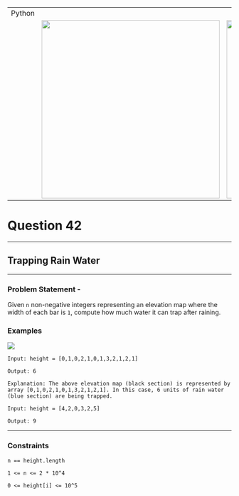 ||||
|---|---|---|
|Python|
||<img src = 'https://awesomescreenshot.s3.amazonaws.com/image/4940162/44298116-f909c5c0e38defdb8188150bb896fc26.png?X-Amz-Algorithm=AWS4-HMAC-SHA256&X-Amz-Credential=AKIAJSCJQ2NM3XLFPVKA%2F20231116%2Fus-east-1%2Fs3%2Faws4_request&X-Amz-Date=20231116T152306Z&X-Amz-Expires=28800&X-Amz-SignedHeaders=host&X-Amz-Signature=98bfcf0d87112accb7b93547e4570de7cc6804d1d44ec24b768a18db5de06a03' width = 400>|<img src = 'https://awesomescreenshot.s3.amazonaws.com/image/4940162/44298112-d24c89b971037150db3142e331ab2630.png?X-Amz-Algorithm=AWS4-HMAC-SHA256&X-Amz-Credential=AKIAJSCJQ2NM3XLFPVKA%2F20231116%2Fus-east-1%2Fs3%2Faws4_request&X-Amz-Date=20231116T152249Z&X-Amz-Expires=28800&X-Amz-SignedHeaders=host&X-Amz-Signature=9dc429ab0c8b97fe69a6123b60b83ba565ce79189c80a884834898704a1d5c4e' width = 400>


# Question 42
****
## Trapping Rain Water

****
### Problem Statement -

Given `n` non-negative integers representing an elevation map where the width of each bar is `1`, compute how much water it can trap after raining.

### Examples
<img src = 'https://assets.leetcode.com/uploads/2018/10/22/rainwatertrap.png'>

```
Input: height = [0,1,0,2,1,0,1,3,2,1,2,1]

Output: 6

Explanation: The above elevation map (black section) is represented by array [0,1,0,2,1,0,1,3,2,1,2,1]. In this case, 6 units of rain water (blue section) are being trapped.
```
```
Input: height = [4,2,0,3,2,5]

Output: 9
```
****
### Constraints
```
n == height.length

1 <= n <= 2 * 10^4

0 <= height[i] <= 10^5
```
